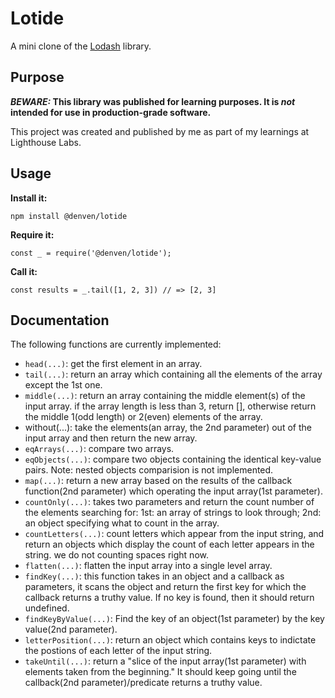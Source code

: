 # Lotide

A mini clone of the [Lodash](https://lodash.com) library.

## Purpose

**_BEWARE:_ This library was published for learning purposes. It is _not_ intended for use in production-grade software.**

This	 project was created and published by me as part of my learnings at Lighthouse Labs. 

## Usage

**Install it:**

`npm install @denven/lotide`

**Require it:**

`const _ = require('@denven/lotide');`

**Call it:**

`const results = _.tail([1, 2, 3]) // => [2, 3]`

## Documentation

The following functions are currently implemented:

* `head(...)`: get the first element in an array.
* `tail(...)`: return an array which containing all the elements of the array except the 1st one.
* `middle(...)`: return an array containing the middle element(s) of the input array. if the array length is less than 3, return [], otherwise return the middle 1(odd length) or 2(even) elements of the array.
* without(...): take the elements(an array, the 2nd parameter) out of the input array and then return the new array.
* `eqArrays(...)`: compare two arrays.
* `eqObjects(...)`: compare two objects containing the identical key-value pairs. Note: nested objects comparision is not implemented.
* `map(...)`: return a new array based on the results of the callback function(2nd parameter) which operating the input array(1st parameter).
* `countOnly(...)`: takes two parameters and return the count number of the elements searching for: 1st: an array of strings to look through; 2nd: an object specifying what to count in the array.
* `countLetters(...)`: count letters which appear from the input string, and return an objects which display the count of each letter appears in the string. we do not counting spaces right now.
* `flatten(...)`: flatten the input array into a single level array.
* `findKey(...)`: this function takes in an object and a callback as parameters, it scans the object and return the first key for which the callback returns a truthy value. If no key is found, then it should return undefined.
* `findKeyByValue(...)`: Find the key of an object(1st parameter) by the key value(2nd parameter).
* `letterPosition(...)`: return an object which contains keys to indictate the postions of each letter of the input string.
* `takeUntil(...)`: return a "slice of the input array(1st parameter) with elements taken from the beginning." It should keep going until the callback(2nd parameter)/predicate returns a truthy value.





















